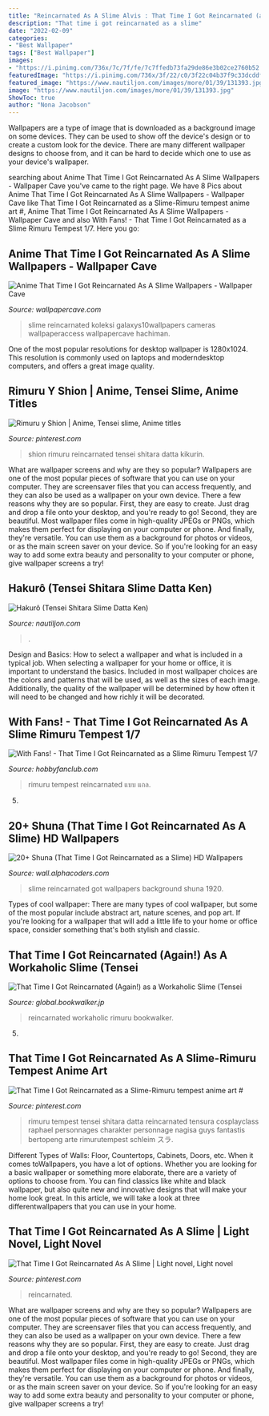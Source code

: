 ```yaml
---
title: "Reincarnated As A Slime Alvis : That Time I Got Reincarnated (again!) As A Workaholic Slime (tensei"
description: "That time i got reincarnated as a slime"
date: "2022-02-09"
categories:
- "Best Wallpaper"
tags: ["Best Wallpaper"]
images:
- "https://i.pinimg.com/736x/7c/7f/fe/7c7ffedb73fa29de86e3b02ce2760b52.jpg"
featuredImage: "https://i.pinimg.com/736x/3f/22/c0/3f22c04b37f9c33dcddf251f0a9abcfb.jpg"
featured_image: "https://www.nautiljon.com/images/more/01/39/131393.jpg"
image: "https://www.nautiljon.com/images/more/01/39/131393.jpg"
ShowToc: true
author: "Nona Jacobson"
---
```



Wallpapers are a type of image that is downloaded as a background image on some devices. They can be used to show off the device's design or to create a custom look for the device. There are many different wallpaper designs to choose from, and it can be hard to decide which one to use as your device's wallpaper.

	

		
searching about Anime That Time I Got Reincarnated As A Slime Wallpapers - Wallpaper Cave you've came to the right page. We have 8 Pics about Anime That Time I Got Reincarnated As A Slime Wallpapers - Wallpaper Cave like That Time I Got Reincarnated as a Slime-Rimuru tempest anime art #, Anime That Time I Got Reincarnated As A Slime Wallpapers - Wallpaper Cave and also With Fans! - That Time I Got Reincarnated as a Slime Rimuru Tempest 1/7. Here you go:
		
    
## Anime That Time I Got Reincarnated As A Slime Wallpapers - Wallpaper Cave

<img loading=lazy src="https://wallpapercave.com/wp/wp6406698.png" onerror="this.onerror=null;this.src='https://tse2.mm.bing.net/th?id=OIP.JT3gzG5eKPs8JJjqHASHuQHaPo&amp;pid=15.1';" alt="Anime That Time I Got Reincarnated As A Slime Wallpapers - Wallpaper Cave">

_Source: wallpapercave.com_

>slime reincarnated koleksi galaxys10wallpapers cameras wallpaperaccess wallpapercave hachiman. 

	

One of the most popular resolutions for desktop wallpaper is 1280x1024. This resolution is commonly used on laptops and moderndesktop computers, and offers a great image quality.

    
## Rimuru Y Shion | Anime, Tensei Slime, Anime Titles

<img loading=lazy src="https://i.pinimg.com/736x/7c/7f/fe/7c7ffedb73fa29de86e3b02ce2760b52.jpg" onerror="this.onerror=null;this.src='https://tse4.mm.bing.net/th?id=OIP.zPI9qUPTa9l3OcZCdEjP1QHaJF&amp;pid=15.1';" alt="Rimuru y Shion | Anime, Tensei slime, Anime titles">

_Source: pinterest.com_

>shion rimuru reincarnated tensei shitara datta kikurin. 

	

What are wallpaper screens and why are they so popular?
Wallpapers are one of the most popular pieces of software that you can use on your computer. They are screensaver files that you can access frequently, and they can also be used as a wallpaper on your own device. There a few reasons why they are so popular. First, they are easy to create. Just drag and drop a file onto your desktop, and you're ready to go! Second, they are beautiful. Most wallpaper files come in high-quality JPEGs or PNGs, which makes them perfect for displaying on your computer or phone. And finally, they're versatile. You can use them as a background for photos or videos, or as the main screen saver on your device. So if you're looking for an easy way to add some extra beauty and personality to your computer or phone, give wallpaper screens a try!

    
## Hakurô (Tensei Shitara Slime Datta Ken)

<img loading=lazy src="https://www.nautiljon.com/images/more/01/39/131393.jpg" onerror="this.onerror=null;this.src='https://tse2.mm.bing.net/th?id=OIP.2NdMctEXhhx7BP4dlaigVAHaLJ&amp;pid=15.1';" alt="Hakurô (Tensei Shitara Slime Datta Ken)">

_Source: nautiljon.com_

>. 

	

Design and Basics: How to select a wallpaper and what is included in a typical job.
When selecting a wallpaper for your home or office, it is important to understand the basics. Included in most wallpaper choices are the colors and patterns that will be used, as well as the sizes of each image. Additionally, the quality of the wallpaper will be determined by how often it will need to be changed and how richly it will be decorated.

    
## With Fans! - That Time I Got Reincarnated As A Slime Rimuru Tempest 1/7

<img loading=lazy src="https://www.hobbyfanclub.com/web/board/2021/msxemfkm1zclvyy0dfzi512021474428562.jpg" onerror="this.onerror=null;this.src='https://tse1.mm.bing.net/th?id=OIP.b7ulaWgbHtxVGg8rAZtyhAHaJ4&amp;pid=15.1';" alt="With Fans! - That Time I Got Reincarnated as a Slime Rimuru Tempest 1/7">

_Source: hobbyfanclub.com_

>rimuru tempest reincarnated แบบ แกล. 

	

5.

    
## 20+ Shuna (That Time I Got Reincarnated As A Slime) HD Wallpapers

<img loading=lazy src="https://images4.alphacoders.com/978/thumb-1920-978847.jpg" onerror="this.onerror=null;this.src='https://tse1.mm.bing.net/th?id=OIP.Rns6-K3Y_-w5iHor8n1GawHaEK&amp;pid=15.1';" alt="20+ Shuna (That Time I Got Reincarnated as a Slime) HD Wallpapers">

_Source: wall.alphacoders.com_

>slime reincarnated got wallpapers background shuna 1920. 

	

Types of cool wallpaper:
There are many types of cool wallpaper, but some of the most popular include abstract art, nature scenes, and pop art. If you're looking for a wallpaper that will add a little life to your home or office space, consider something that's both stylish and classic.

    
## That Time I Got Reincarnated (Again!) As A Workaholic Slime (Tensei

<img loading=lazy src="https://c.bookwalker.jp/3433793/t_700x780.jpg" onerror="this.onerror=null;this.src='https://tse3.mm.bing.net/th?id=OIP.b8FyQgrM8dXlK5q2N7L2GwHaKi&amp;pid=15.1';" alt="That Time I Got Reincarnated (Again!) as a Workaholic Slime (Tensei">

_Source: global.bookwalker.jp_

>reincarnated workaholic rimuru bookwalker. 

	

5.

    
## That Time I Got Reincarnated As A Slime-Rimuru Tempest Anime Art #

<img loading=lazy src="https://i.pinimg.com/736x/2f/2f/78/2f2f78e51ab9c41e0b33c8440b4e2a64.jpg" onerror="this.onerror=null;this.src='https://tse2.mm.bing.net/th?id=OIP.Zgvs1uY5PYV7M9qgCt9HtQHaM-&amp;pid=15.1';" alt="That Time I Got Reincarnated as a Slime-Rimuru tempest anime art #">

_Source: pinterest.com_

>rimuru tempest tensei shitara datta reincarnated tensura cosplayclass raphael personnages charakter personnage nagisa guys fantastis bertopeng arte rimurutempest schleim スラ. 

	

Different Types of Walls: Floor, Countertops, Cabinets, Doors, etc.
When it comes toWallpapers, you have a lot of options. Whether you are looking for a basic wallpaper or something more elaborate, there are a variety of options to choose from. You can find classics like white and black wallpaper, but also quite new and innovative designs that will make your home look great. In this article, we will take a look at three differentwallpapers that you can use in your home.

    
## That Time I Got Reincarnated As A Slime | Light Novel, Light Novel

<img loading=lazy src="https://i.pinimg.com/736x/3f/22/c0/3f22c04b37f9c33dcddf251f0a9abcfb.jpg" onerror="this.onerror=null;this.src='https://tse4.mm.bing.net/th?id=OIP.YGIWKp0rvh4PL0_BXamONwHaLH&amp;pid=15.1';" alt="That Time I Got Reincarnated As A Slime | Light novel, Light novel">

_Source: pinterest.com_

>reincarnated. 

	

What are wallpaper screens and why are they so popular?
Wallpapers are one of the most popular pieces of software that you can use on your computer. They are screensaver files that you can access frequently, and they can also be used as a wallpaper on your own device. There a few reasons why they are so popular. First, they are easy to create. Just drag and drop a file onto your desktop, and you're ready to go! Second, they are beautiful. Most wallpaper files come in high-quality JPEGs or PNGs, which makes them perfect for displaying on your computer or phone. And finally, they're versatile. You can use them as a background for photos or videos, or as the main screen saver on your device. So if you're looking for an easy way to add some extra beauty and personality to your computer or phone, give wallpaper screens a try!

